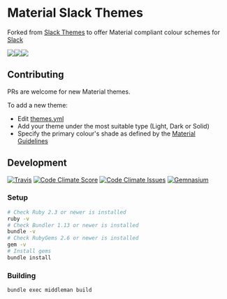 # Material Slack Themes

Forked from [Slack Themes](https://github.com/paracycle/slackthemes) to offer Material compliant colour schemes for [Slack](https://slack.com)

![](https://slack.wopian.me/images/theme/solid_blue-6f94867241eeffec0554f8fa28ad63ba.png)![](https://slack.wopian.me/images/theme/dark_blue-4bf6c39560350f5f35e4831d208daa06.png)![](https://slack.wopian.me/images/theme/light_blue-51e59a44420473473b3ac4dcf60c6348.png)

## Contributing

PRs are welcome for new Material themes.

To add a new theme:
- Edit [themes.yml](https://github.com/wopian/material-slackthemes/blob/master/data/themes.yml)
- Add your theme under the most suitable type (Light, Dark or Solid)
- Specify the primary colour's shade as defined by the [Material Guidelines](https://material.io/guidelines/style/color.html#color-color-palette)

## Development
[![Travis]][0]
[![Code Climate Score]][1]
[![Code Climate Issues]][2]
[![Gemnasium]][3]

### Setup
```bash
# Check Ruby 2.3 or newer is installed
ruby -v
# Check Bundler 1.13 or newer is installed
bundle -v
# Check RubyGems 2.6 or newer is installed
gem -v
# Install gems
bundle install
```

### Building
```bash
bundle exec middleman build
```

[Travis]:https://img.shields.io/travis/wopian/material-slackthemes.svg?style=flat-square&label=travis
[Code Climate Score]:https://img.shields.io/codeclimate/github/wopian/material-slackthemes.svg?style=flat-square
[Code Climate Issues]:https://img.shields.io/codeclimate/issues/github/wopian/material-slackthemes.svg?style=flat-square
[Gemnasium]:https://img.shields.io/gemnasium/wopian/material-slackthemes.svg?style=flat-square

[0]:https://travis-ci.org/wopian/material-slackthemes
[1]:https://codeclimate.com/github/wopian/material-slackthemes
[2]:https://codeclimate.com/github/wopian/material-slackthemes/issues
[3]: https://www.versioneye.com/user/projects/56c63c6118b271003b3925f7
